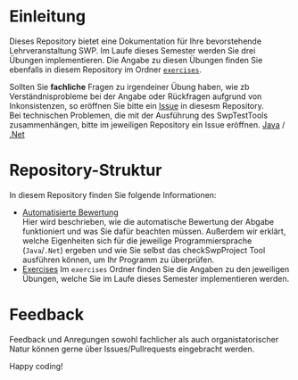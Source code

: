 # Einleitung

Dieses Repository bietet eine Dokumentation für Ihre bevorstehende Lehrveranstaltung SWP. Im Laufe dieses Semester werden Sie drei Übungen implementieren. Die Angabe zu diesen Übungen finden Sie ebenfalls in diesem Repository im Ordner [`exercises`](#).

Sollten Sie **fachliche** Fragen zu irgendeiner Übung haben, wie zb Verständnisprobleme bei der Angabe oder Rückfragen aufgrund von Inkonsistenzen, so eröffnen Sie bitte ein [Issue](https://github.com/fhtw-swp-tutorium/documentation/issues/new) in diesesm Repository.  
Bei technischen Problemen, die mit der Ausführung des SwpTestTools zusammenhängen, bitte im jeweiligen Repository ein Issue eröffnen. [Java](https://github.com/fhtw-swp-tutorium/java-swp-test-tool/issues/new) / [.Net](https://github.com/fhtw-swp-tutorium/dotNet-swp-test-tool/issues/new)

# Repository-Struktur

In diesem Repository finden Sie folgende Informationen:

- [Automatisierte Bewertung](#)  
  Hier wird beschrieben, wie die automatische Bewertung der Abgabe funktioniert und was Sie dafür beachten müssen. Außerdem wir erklärt, welche Eigenheiten sich für die jeweilige Programmiersprache (`Java`/`.Net`) ergeben und wie Sie selbst das checkSwpProject Tool ausführen können, um Ihr Programm zu überprüfen.
- [Exercises](#)
  Im `exercises` Ordner finden Sie die Angaben zu den jeweiligen Übungen, welche Sie im Laufe dieses Semester implementieren werden.

# Feedback

Feedback und Anregungen sowohl fachlicher als auch organistatorischer Natur können gerne über Issues/Pullrequests eingebracht werden.

Happy coding!
